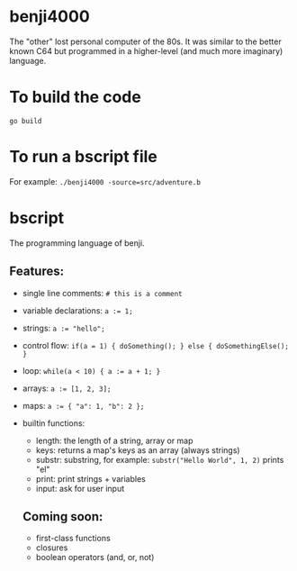 # benji4000
The "other" lost personal computer of the 80s. 
It was similar to the better known C64 but programmed in a higher-level (and much more imaginary) language.

# To build the code
`go build`

# To run a bscript file

For example:
`./benji4000 -source=src/adventure.b`

# bscript
The programming language of benji. 

## Features:
- single line comments: `# this is a comment`
- variable declarations: `a := 1;`
- strings: `a := "hello";`
- control flow: `if(a = 1) { doSomething(); } else { doSomethingElse(); }`
- loop: `while(a < 10) { a := a + 1; }`
- arrays: `a := [1, 2, 3];`
- maps: `a := { "a": 1, "b": 2 };`
- builtin functions:
   - length: the length of a string, array or map
   - keys: returns a map's keys as an array (always strings)
   - substr: substring, for example: `substr("Hello World", 1, 2)` prints "el"
   - print: print strings + variables
   - input: ask for user input
   
  ## Coming soon:
  - first-class functions
  - closures
  - boolean operators (and, or, not)
  

